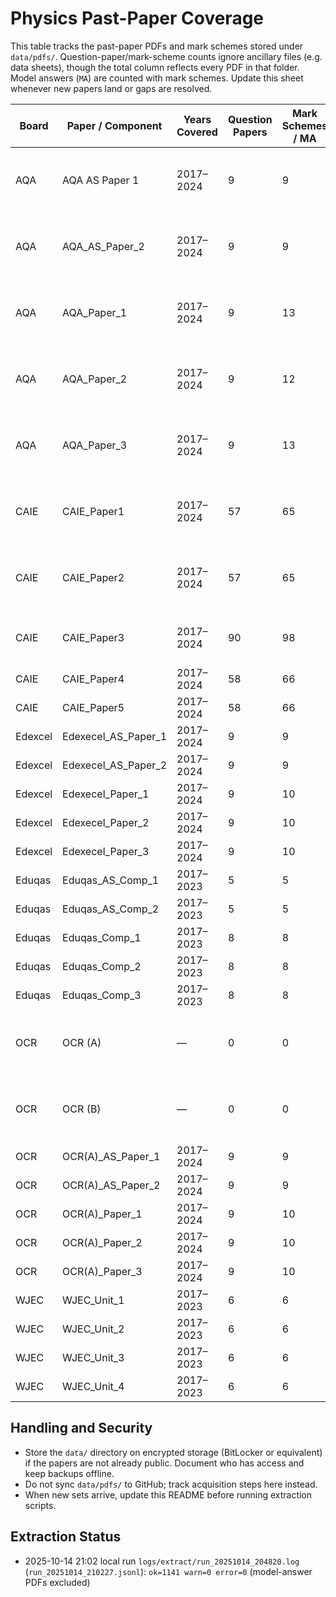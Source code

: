 # Physics Past-Paper Coverage

This table tracks the past-paper PDFs and mark schemes stored under `data/pdfs/`. Question-paper/mark-scheme counts ignore ancillary files (e.g. data sheets), though the total column reflects every PDF in that folder. Model answers (`MA`) are counted with mark schemes. Update this sheet whenever new papers land or gaps are resolved.

| Board | Paper / Component | Years Covered | Question Papers | Mark Schemes / MA | Notes |
| --- | --- | --- | --- | --- | --- |
| AQA | AQA AS Paper 1 | 2017–2024 | 9 | 9 | Includes specimen set and yearly data sheets |
| AQA | AQA_AS_Paper_2 | 2017–2024 | 9 | 9 | Includes specimen set and yearly data sheets |
| AQA | AQA_Paper_1 | 2017–2024 | 9 | 13 | Extra `MA` PDFs bundled with some years |
| AQA | AQA_Paper_2 | 2017–2024 | 9 | 12 | Extra `MA` PDFs bundled with some years |
| AQA | AQA_Paper_3 | 2017–2024 | 9 | 13 | Extra `MA` PDFs bundled with some years |
| CAIE | CAIE_Paper1 | 2017–2024 | 57 | 65 | Variants 11/12/13 retained for each session |
| CAIE | CAIE_Paper2 | 2017–2024 | 57 | 65 | Variants 21/22/23 retained for each session |
| CAIE | CAIE_Paper3 | 2017–2024 | 90 | 98 | Practical planning & analysis papers only |
| CAIE | CAIE_Paper4 | 2017–2024 | 58 | 66 | |
| CAIE | CAIE_Paper5 | 2017–2024 | 58 | 66 | |
| Edexcel | Edexecel_AS_Paper_1 | 2017–2024 | 9 | 9 | |
| Edexcel | Edexecel_AS_Paper_2 | 2017–2024 | 9 | 9 | |
| Edexcel | Edexecel_Paper_1 | 2017–2024 | 9 | 10 | |
| Edexcel | Edexecel_Paper_2 | 2017–2024 | 9 | 10 | |
| Edexcel | Edexecel_Paper_3 | 2017–2024 | 9 | 10 | |
| Eduqas | Eduqas_AS_Comp_1 | 2017–2023 | 5 | 5 | |
| Eduqas | Eduqas_AS_Comp_2 | 2017–2023 | 5 | 5 | |
| Eduqas | Eduqas_Comp_1 | 2017–2023 | 8 | 8 | |
| Eduqas | Eduqas_Comp_2 | 2017–2023 | 8 | 8 | |
| Eduqas | Eduqas_Comp_3 | 2017–2023 | 8 | 8 | |
| OCR | OCR (A) | — | 0 | 0 | Folder placeholder only – needs sourcing |
| OCR | OCR (B) | — | 0 | 0 | Folder placeholder only – needs sourcing |
| OCR | OCR(A)_AS_Paper_1 | 2017–2024 | 9 | 9 | |
| OCR | OCR(A)_AS_Paper_2 | 2017–2024 | 9 | 9 | |
| OCR | OCR(A)_Paper_1 | 2017–2024 | 9 | 10 | |
| OCR | OCR(A)_Paper_2 | 2017–2024 | 9 | 10 | |
| OCR | OCR(A)_Paper_3 | 2017–2024 | 9 | 10 | |
| WJEC | WJEC_Unit_1 | 2017–2023 | 6 | 6 | |
| WJEC | WJEC_Unit_2 | 2017–2023 | 6 | 6 | |
| WJEC | WJEC_Unit_3 | 2017–2023 | 6 | 6 | |
| WJEC | WJEC_Unit_4 | 2017–2023 | 6 | 6 | |

## Handling and Security

- Store the `data/` directory on encrypted storage (BitLocker or equivalent) if the papers are not already public. Document who has access and keep backups offline.
- Do not sync `data/pdfs/` to GitHub; track acquisition steps here instead.
- When new sets arrive, update this README before running extraction scripts.

## Extraction Status

- 2025-10-14 21:02 local run `logs/extract/run_20251014_204820.log` (`run_20251014_210227.jsonl`): `ok=1141 warn=0 error=0` (model-answer PDFs excluded)

